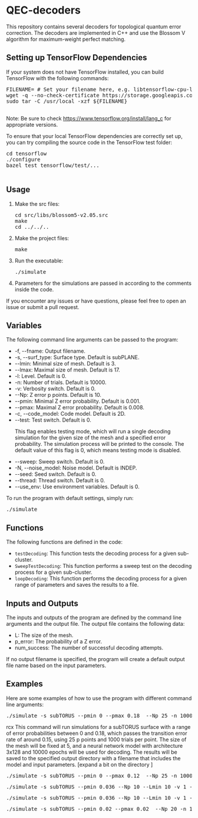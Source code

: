 <h1>QEC-decoders</h1>
<p>This repository contains several decoders for topological quantum error correction. The decoders are implemented in C++ and use the Blossom V algorithm for maximum-weight perfect matching.</p>

<section>
  <h2>Setting up TensorFlow Dependencies</h2>
  <p>If your system does not have TensorFlow installed, you can build TensorFlow with the following commands:</p>
  <pre>
FILENAME= # Set your filename here, e.g. libtensorflow-cpu-linux-x86_64-2.11.0.tar.gz
wget -q --no-check-certificate https://storage.googleapis.com/tensorflow/libtensorflow/${FILENAME}
sudo tar -C /usr/local -xzf ${FILENAME}
  </pre>
  <p>Note: Be sure to check <a href="https://www.tensorflow.org/install/lang_c">https://www.tensorflow.org/install/lang_c</a> for appropriate versions.</p>
  <p>To ensure that your local TensorFlow dependencies are correctly set up, you can try compiling the source code in the TensorFlow test folder:</p>
  <pre>
cd tensorflow
./configure
bazel test tensorflow/test/...
  </pre>
</section>

<section>
<h2>Usage</h2>
<ol>
  <li>Make the src files:</li>
    <pre>cd src/libs/blossom5-v2.05.src <br>make <br>cd ../../.. </pre>
  <li>Make the project files:</li>
    <pre>make</pre>
  <li>Run the executable:</li>
    <pre>./simulate</pre>
  <li>Parameters for the simulations are passed in according to the comments inside the code.</li>
</ol>
<p>If you encounter any issues or have questions, please feel free to open an issue or submit a pull request.</p>
</section>

<section>
  <h2>Variables</h2>
<p>The following command line arguments can be passed to the program:</p>
<ul>
  <li>-f, --fname: Output filename.</li>
  <li>-s, --surf_type: Surface type. Default is subPLANE.</li>
  <li>--lmin: Minimal size of mesh. Default is 3.</li>
  <li>--lmax: Maximal size of mesh. Default is 17.</li>
  <li>-l: Level. Default is 0.</li>
  <li>-n: Number of trials. Default is 10000.</li>
  <li>-v: Verbosity switch. Default is 0.</li>
  <li>--Np: Z error p points. Default is 10.</li>
  <li>--pmin: Minimal Z error probability. Default is 0.001.</li>
  <li>--pmax: Maximal Z error probability. Default is 0.008.</li>
  <li>-c, --code_model: Code model. Default is 2D.</li>
  <li>--test: Test switch. Default is 0.</li>
    <p>This flag enables testing mode, which will run a single decoding simulation for the given size of the mesh and a specified error probability. The simulation process will be printed to the console. The default value of this flag is 0, which means testing mode is disabled.</p>
  <li>--sweep: Sweep switch. Default is 0.</li>
  <li>-N, --noise_model: Noise model. Default is INDEP.</li>
  <li>--seed: Seed switch. Default is 0.</li>
  <li>--thread: Thread switch. Default is 0.</li>
  <li>--use_env: Use environment variables. Default is 0.</li>
</ul>
<p>To run the program with default settings, simply run:</p>
<pre>./simulate</pre>

<h2>Functions</h2>
<p>The following functions are defined in the code:</p>
<ul>
  <li><code>testDecoding</code>: This function tests the decoding process for a given sub-cluster.</li>
  <li><code>SweepTestDecoding</code>: This function performs a sweep test on the decoding process for a given sub-cluster.</li>
  <li><code>loopDecoding</code>: This function performs the decoding process for a given range of parameters and saves the results to a file.</li>
</ul>

<h2>Inputs and Outputs</h2>
<p>The inputs and outputs of the program are defined by the command line arguments and the output file. The output file contains the following data:</p>
<ul>
  <li>L: The size of the mesh.</li>
  <li>p_error: The probability of a Z error.</li>
  <li>num_success: The number of successful decoding attempts.</li>
</ul>
<p>If no output filename is specified, the program will create a default output file name based on the input parameters.</p>
</section>


<h2>Examples</h2>

Here are some examples of how to use the program with different command line arguments:

<pre>
./simulate -s subTORUS --pmin 0 --pmax 0.18  --Np 25 -n 1000 --Lmin 5 --Lmax 5 -v 1 -d ~/ML/ -m "model,L=5(7),layer=3x128,epochs=10000,p=" --decode_with_NN
</pre>
rcx
This command will run simulations for a subTORUS surface with a range of error probabilities between 0 and 0.18, which passes the transition error rate of around 0.15, using 25 p points and 1000 trials per point. The size of the mesh will be fixed at 5, and a neural network model with architecture 3x128 and 10000 epochs will be used for decoding. The results will be saved to the specified output directory with a filename that includes the model and input parameters. [expand a bit on the directory ]

<pre>
./simulate -s subTORUS --pmin 0 --pmax 0.12  --Np 25 -n 1000 --Lmin 3 --Lmax 20 -v 1 -d ~/ML/  --fname test.out
</pre>
<pre>
./simulate -s subTORUS --pmin 0.036 --Np 10 --Lmin 10 -v 1 --test --make_corrections -d /scratch/users/ladmon/ML/ -m "model_h,L=5(7),layer=3x128,epochs=100000,p=0.036" --binary
</pre>
<pre>
./simulate -s subTORUS --pmin 0.036 --Np 10 --Lmin 10 -v 1 --test --make_corrections -m "model,L=5(7),layer=5x512,epochs=1000,p=0.04" --binary
</pre>
<pre>
./simulate -s subTORUS --pmin 0.02 --pmax 0.02  --Np 20 -n 1 --Lmin 7 -v 1 --generate -d ~/ML
</pre>
